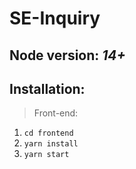 # SE-Inquiry

## Node version:    *14+*

## Installation:

> Front-end:
1. ```cd frontend```
2. ``` yarn install ```
3. ``` yarn start ```
